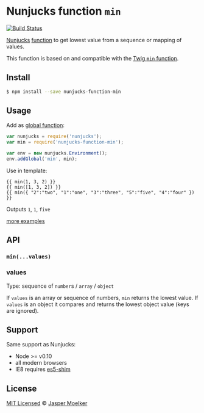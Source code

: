 # Nunjucks function `min`

[![Build Status](https://travis-ci.org/jbmoelker/nunjucks-function-min.svg?branch=master)](https://travis-ci.org/jbmoelker/nunjucks-function-min)

[Nunjucks](https://mozilla.github.io/nunjucks/) [function](https://mozilla.github.io/nunjucks/templating.html#global-functions) to get lowest value from a sequence or mapping of values.

This function is based on and compatible with the [Twig `min` function](http://twig.sensiolabs.org/doc/functions/min.html).


## Install

```bash
$ npm install --save nunjucks-function-min
```

## Usage

Add as [global function](https://mozilla.github.io/nunjucks/api.html#addglobal):

```javascript
var nunjucks = require('nunjucks');
var min = require('nunjucks-function-min');

var env = new nunjucks.Environment();
env.addGlobal('min', min);
```

Use in template:

```jinja
{{ min(1, 3, 2) }}
{{ min([1, 3, 2]) }}
{{ min({ "2":"two", "1":"one", "3":"three", "5":"five", "4":"four" }) }}
```
Outputs `1`, `1`, `five`

[more examples](test.js)


## API

### `min(...values)`

### values

Type: sequence of `number`s / `array` / `object`

If `values` is an array or sequence of numbers, `min` returns the lowest value.
If `values` is an object it compares and returns the lowest object value (keys are ignored).


## Support

Same support as Nunjucks:
* Node >= v0.10
* all modern browsers
* IE8 requires [es5-shim](https://github.com/es-shims/es5-shim)


## License

[MIT Licensed](LICENSE) © [Jasper Moelker](https://twitter.com/jbmoelker)

